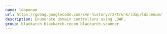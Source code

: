 ```yaml
---
name: ldapenum
url: https://gobag.googlecode.com/svn-history/r2/trunk/ldap/ldapenum/
description: Enumerate domain controllers using LDAP.
group: blackarch blackarch-recon blackarch-scanner
---
```

